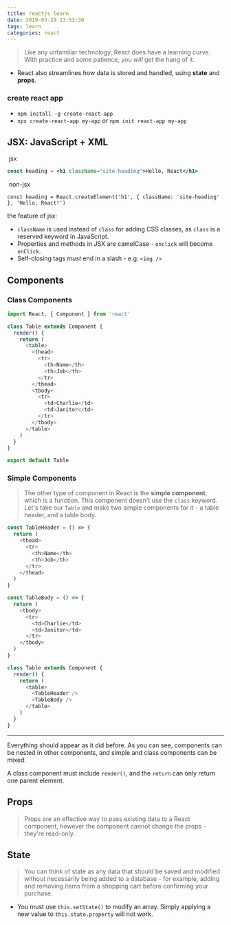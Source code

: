 ```yaml
---
title: reactjs learn
date: 2019-03-29 13:53:30
tags: learn
categories: react
---
```


> Like any unfamiliar technology, React does have a learning curve. With practice and some patience, you *will* get the hang of it.

- React also streamlines how data is stored and handled, using **state** and **props**.

### create react app

- `npm install -g create-react-app`
- `npx create-react-app my-app` or `npm init react-app my-app`

## JSX: JavaScript + XML

​	jsx

```jsx
const heading = <h1 className="site-heading">Hello, React</h1>
```

​	non-jsx

```react
const heading = React.createElement('h1', { className: 'site-heading' }, 'Hello, React!')
```

the feature of jsx:

- `className` is used instead of `class` for adding CSS classes, as `class` is a reserved keyword in JavaScript.
- Properties and methods in JSX are camelCase - `onclick` will become `onClick`.
- Self-closing tags *must* end in a slash - e.g. `<img />`

## Components

### Class Components 

```js
import React, { Component } from 'react'

class Table extends Component {
  render() {
    return (
      <table>
        <thead>
          <tr>
            <th>Name</th>
            <th>Job</th>
          </tr>
        </thead>
        <tbody>
          <tr>
            <td>Charlie</td>
            <td>Janitor</td>
          </tr>
        </tbody>
      </table>
    )
  }
}

export default Table
```

### Simple Components

> The other type of component in React is the **simple component**, which is a function. This component doesn't use the `class` keyword. Let's take our `Table` and make two simple components for it - a table header, and a table body.

```js
const TableHeader = () => {
  return (
    <thead>
      <tr>
        <th>Name</th>
        <th>Job</th>
      </tr>
    </thead>
  )
}
```

```js
const TableBody = () => {
  return (
    <tbody>
      <tr>
        <td>Charlie</td>
        <td>Janitor</td>
      </tr>
    </tbody>
  )
}
```

```js
class Table extends Component {
  render() {
    return (
      <table>
        <TableHeader />
        <TableBody />
      </table>
    )
  }
}
```

---

Everything should appear as it did before. As you can see, components can be nested in other components, and simple and class components can be mixed.

A class component must include `render()`, and the `return` can only return one parent element.

## Props

> Props are an effective way to pass existing data to a React component, however the component cannot change the props - they're read-only. 

## State

> You can think of state as any data that should be saved and modified without necessarily being added to a database - for example, adding and removing items from a shopping cart before confirming your purchase.

- You must use `this.setState()` to modify an array. Simply applying a new value to `this.state.property` will not work.